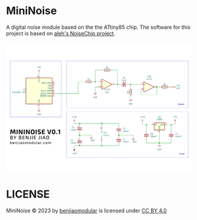 # MiniNoise
A digital noise module based on the the ATtiny85 chip. The software for this project is based on [aleh's NoiseChip project](https://github.com/aleh/NoiseChip).

![MiniNoise v1.0 Schematic](MiniNoise%20v0.1%20-%20Schematic.png)

# LICENSE
MiniNoise © 2023 by [benjiaomodular](benjiaomodular.com/) is licensed under [CC BY 4.0](http://creativecommons.org/licenses/by/4.0/) 